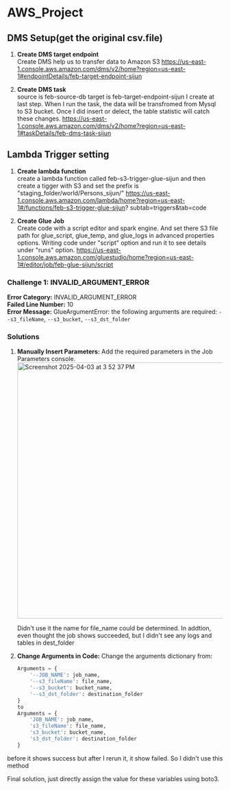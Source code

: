 # AWS_Project

## DMS Setup(get the original csv.file)  
1. **Create DMS target endpoint**  
   Create DMS help us to transfer data to Amazon S3
   https://us-east-1.console.aws.amazon.com/dms/v2/home?region=us-east-1#endpointDetails/feb-target-endpoint-sijun

3. **Create DMS task**    
   source is feb-source-db target is feb-target-endpoint-sijun I create at last step.
   When I run the task, the data will be transfromed from Mysql to S3 bucket.
   Once I did insert or delect, the table statistic will catch these changes.
   https://us-east-1.console.aws.amazon.com/dms/v2/home?region=us-east-1#taskDetails/feb-dms-task-sijun

## Lambda Trigger setting  
1. **Create lambda function**  
   create a lambda function called feb-s3-trigger-glue-sijun and then create a tigger with S3 and set the prefix is "staging_folder/world/Persons_sijun/"
   https://us-east-1.console.aws.amazon.com/lambda/home?region=us-east-1#/functions/feb-s3-trigger-glue-sijun? subtab=triggers&tab=code

3. **Create Glue Job**  
   Create code with a script editor and spark engine. And set there S3 file path for glue_script, glue_temp, and
   glue_logs in advanced properties options.
   Writing code under "script" option and run it to see details under "runs" option.
   https://us-east-1.console.aws.amazon.com/gluestudio/home?region=us-east-1#/editor/job/feb-glue-sijun/script

### Challenge 1: INVALID_ARGUMENT_ERROR
**Error Category:** INVALID_ARGUMENT_ERROR  
**Failed Line Number:** 10  
**Error Message:** GlueArgumentError: the following arguments are required: `--s3_fileName`, `--s3_bucket`, `--s3_dst_folder`

### Solutions
1. **Manually Insert Parameters:**
   Add the required parameters in the Job Parameters console.
   <img width="598" alt="Screenshot 2025-04-03 at 3 52 37 PM" src="https://github.com/user-attachments/assets/de5a7dd3-394b-4fae-876c-6040efb8d842" />

   Didn't use it the name for file_name could be determined. In addtion, even thought the job shows succeeded, but I
   didn't see any logs and tables in dest_folder 
   
3. **Change Arguments in Code:**
   Change the arguments dictionary from:
   ```python
   Arguments = {
       '--JOB_NAME': job_name,
       '--s3_fileName': file_name,
       '--s3_bucket': bucket_name,
       '--s3_dst_folder': destination_folder
   }
   to
   Arguments = {
       'JOB_NAME': job_name,
       's3_fileName': file_name,
       's3_bucket': bucket_name,
       's3_dst_folder': destination_folder
   }

before it shows success but after I rerun it, it show failed. So I didn't use this method

Final solution, just directly assign the value for these variables using boto3.


